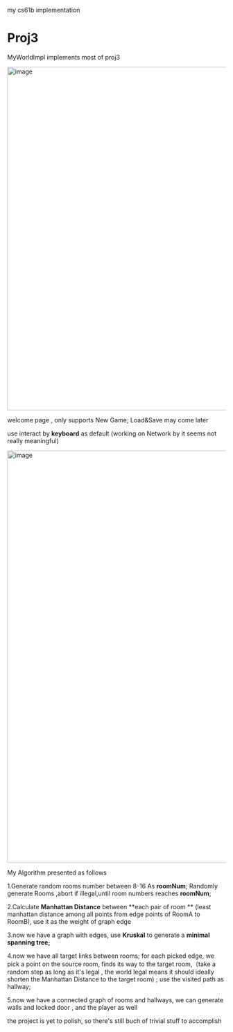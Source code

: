 my cs61b implementation 

# Proj3

MyWorldImpl implements most of proj3 

<img width="792" alt="image" src="https://github.com/Chaoweibluecat/cs61b-sp21/assets/55312380/53d337fd-ff13-4a27-b401-689a29e73782">

welcome page , only supports New Game; Load&Save may come later

use interact by **keyboard** as default (working on Network by it seems not really meaningful)



<img width="951" alt="image" src="https://github.com/Chaoweibluecat/cs61b-sp21/assets/55312380/b648102f-ee9b-4c90-9e77-c9c7b6d0ee93">

My Algorithm presented as follows

1.Generate random rooms number between 8-16 As **roomNum**;   Randomly generate Rooms ,abort if illegal,until room numbers reaches **roomNum**;

2.Calculate  **Manhattan Distance**  between **each pair of room ** (least manhattan distance among all points from edge points of RoomA to RoomB), use it as the weight of graph edge

3.now we have a graph with edges, use **Kruskal** to generate a **minimal spanning tree;**

4.now we have all target links between rooms; for each picked edge, we pick a point on the source room, finds its way to the target room,（take a random step as long as it's legal , the world legal means it should ideally shorten the Manhattan Distance to the target room) ; use the visited path as hallway;

5.now we have a connected graph of rooms and hallways, we can generate walls and locked door , and the player as well

the project is yet to polish, so there's still buch of  trivial stuff to accomplish

